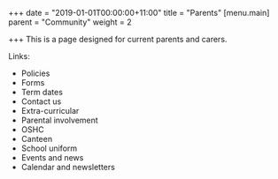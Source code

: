+++
date = "2019-01-01T00:00:00+11:00"
title = "Parents"
[menu.main]
parent = "Community"
weight = 2

+++
This is a page designed for current parents and carers.

Links:

* Policies
* Forms
* Term dates
* Contact us
* Extra-curricular
* Parental involvement
* OSHC
* Canteen
* School uniform
* Events and news
* Calendar and newsletters